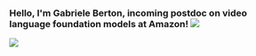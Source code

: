 ### Hello, I'm Gabriele Berton, incoming postdoc on video language foundation models at Amazon!  <img src="https://komarev.com/ghpvc/?username=gmberton" />

![](https://github-readme-stats.vercel.app/api?username=gmberton&count_private=true&show_icons=true&hide_rank=false&hide_border=true&include_all_commits=true&theme=default)
